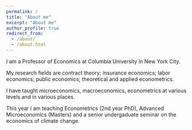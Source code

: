 ```yaml
---
permalink: /
title: "About me"
excerpt: "About me"
author_profile: true
redirect_from: 
  - /about/
  - /about.html
---
```



I am a Professor of Economics at Columbia University in New York City.

My research fields are contract theory; insurance economics; labor
economics; public economics; theoretical and applied econometrics.


I have taught microeconomics, macroeconomics, econometrics at various levels and in various places.

This year I am teaching Econometrics (2nd year PhD), Advanced Microeconomics (Masters) and a senior undergaduate seminar on the economics of climate change.
